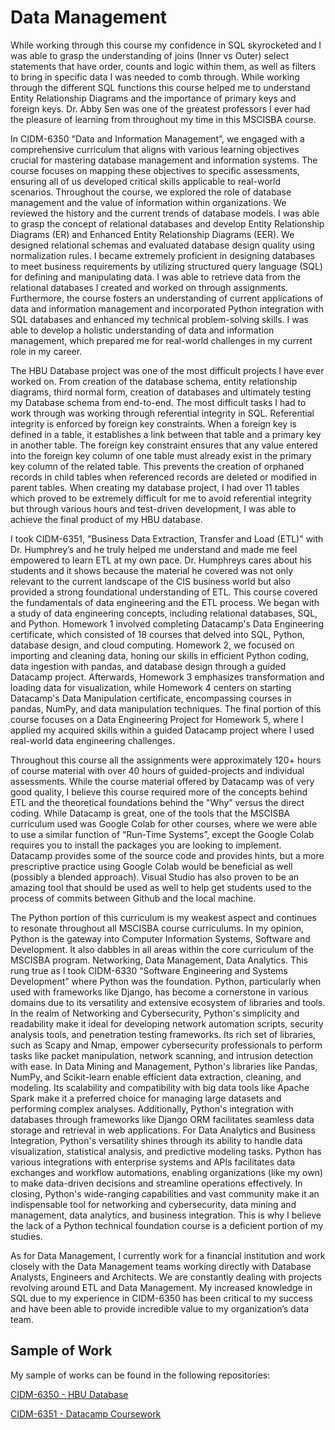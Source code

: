 # **Data Management** 

While working through this course my confidence in SQL skyrocketed and I was able to grasp the understanding of joins (Inner vs Outer) select statements that have order, counts and logic within them, as well as filters to bring in specific data I was needed to comb through. While working through the different SQL functions this course helped me to understand Entity Relationship Diagrams and the importance of primary keys and foreign keys. Dr. Abby Sen was one of the greatest professors I ever had the pleasure of learning from throughout my time in this MSCISBA course. 

In CIDM-6350 "Data and Information Management”, we engaged with a comprehensive curriculum that aligns with various learning objectives crucial for mastering database management and information systems. The course focuses on mapping these objectives to specific assessments, ensuring all of us developed critical skills applicable to real-world scenarios. Throughout the course, we explored the role of database management and the value of information within organizations. We reviewed the history and the current trends of database models. I was able to grasp the concept of relational databases and develop Entity Relationship Diagrams (ER) and Enhanced Entity Relationship Diagrams (EER). We designed relational schemas and evaluated database design quality using normalization rules. I became extremely proficient in designing databases to meet business requirements by utilizing structured query language (SQL) for defining and manipulating data. I was able to retrieve data from the relational databases I created and worked on through assignments. Furthermore, the course fosters an understanding of current applications of data and information management and incorporated Python integration with SQL databases and enhanced my technical problem-solving skills. I was able to develop a holistic understanding of data and information management, which prepared me for real-world challenges in my current role in my career.

The HBU Database project was one of the most difficult projects I have ever worked on. From creation of the database schema, entity relationship diagrams, third normal form, creation of databases and ultimately testing my Database schema from end-to-end. The most difficult tasks I had to work through was working through referential integrity in SQL. Referential integrity is enforced by foreign key constraints. When a foreign key is defined in a table, it establishes a link between that table and a primary key in another table. The foreign key constraint ensures that any value entered into the foreign key column of one table must already exist in the primary key column of the related table. This prevents the creation of orphaned records in child tables when referenced records are deleted or modified in parent tables. When creating my database project, I had over 11 tables which proved to be extremely difficult for me to avoid referential integrity but through various hours and test-driven development, I was able to achieve the final product of my HBU database. 

I took CIDM-6351, "Business Data Extraction, Transfer and Load (ETL)" with Dr. Humphrey’s and he truly helped me understand and made me feel empowered to learn ETL at my own pace. Dr. Humphreys cares about his students and it shows because the material he covered was not only relevant to the current landscape of the CIS business world but also provided a strong foundational understanding of ETL. This course covered the fundamentals of data engineering and the ETL process. We began with a study of data engineering concepts, including relational databases, SQL, and Python. Homework 1 involved completing Datacamp's Data Engineering certificate, which consisted of 18 courses that delved into SQL, Python, database design, and cloud computing. Homework 2, we focused on importing and cleaning data, honing our skills in efficient Python coding, data ingestion with pandas, and database design through a guided Datacamp project. Afterwards, Homework 3 emphasizes transformation and loading data for visualization, while Homework 4 centers on starting Datacamp's Data Manipulation certificate, encompassing courses in pandas, NumPy, and data manipulation techniques. The final portion of this course focuses on a Data Engineering Project for Homework 5, where I applied my acquired skills within a guided Datacamp project where I used real-world data engineering challenges. 

Throughout this course all the assignments were approximately 120+ hours of course material with over 40 hours of guided-projects and individual assessments. While the course material offered by Datacamp was of very good quality, I believe this course required more of the concepts behind ETL and the theoretical foundations behind the "Why” versus the direct coding. While Datacamp is great, one of the tools that the MSCISBA curriculum used was Google Colab for other courses, where we were able to use a similar function of “Run-Time Systems”, except the Google Colab requires you to install the packages you are looking to implement. Datacamp provides some of the source code and provides hints, but a more prescriptive practice using Google Colab would be beneficial as well (possibly a blended approach). Visual Studio has also proven to be an amazing tool that should be used as well to help get students used to the process of commits between Github and the local machine. 

The Python portion of this curriculum is my weakest aspect and continues to resonate throughout all MSCISBA course curriculums. In my opinion, Python is the gateway into Computer Information Systems, Software and Development. It also dabbles in all areas within the core curriculum of the MSCISBA program. Networking, Data Management, Data Analytics. This rung true as I took CIDM-6330 “Software Engineering and Systems Development” where Python was the foundation. Python, particularly when used with frameworks like Django, has become a cornerstone in various domains due to its versatility and extensive ecosystem of libraries and tools. In the realm of Networking and Cybersecurity, Python's simplicity and readability make it ideal for developing network automation scripts, security analysis tools, and penetration testing frameworks. Its rich set of libraries, such as Scapy and Nmap, empower cybersecurity professionals to perform tasks like packet manipulation, network scanning, and intrusion detection with ease. In Data Mining and Management, Python's libraries like Pandas, NumPy, and Scikit-learn enable efficient data extraction, cleaning, and modeling. Its scalability and compatibility with big data tools like Apache Spark make it a preferred choice for managing large datasets and performing complex analyses. Additionally, Python's integration with databases through frameworks like Django ORM facilitates seamless data storage and retrieval in web applications. For Data Analytics and Business Integration, Python's versatility shines through its ability to handle data visualization, statistical analysis, and predictive modeling tasks. Python has various integrations with enterprise systems and APIs facilitates data exchanges and workflow automations, enabling organizations (like my own) to make data-driven decisions and streamline operations effectively. In closing, Python's wide-ranging capabilities and vast community make it an indispensable tool for networking and cybersecurity, data mining and management, data analytics, and business integration. This is why I believe the lack of a Python technical foundation course is a deficient portion of my studies. 

As for Data Management, I currently work for a financial institution and work closely with the Data Management teams working directly with Database Analysts, Engineers and Architects. We are constantly dealing with projects revolving around ETL and Data Management. My increased knowledge in SQL due to my experience in CIDM-6350 has been critical to my success and have been able to provide incredible value to my organization’s data team.


## **Sample of Work**
My sample of works can be found in the following repositories:

[CIDM-6350 - HBU Database](https://www.example.com)

[CIDM-6351 - Datacamp Coursework](https://www.example.com)


